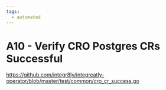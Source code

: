 ```yaml
---
tags:
  - automated
---
```


# A10 - Verify CRO Postgres CRs Successful

https://github.com/integr8ly/integreatly-operator/blob/master/test/common/cro_cr_success.go
